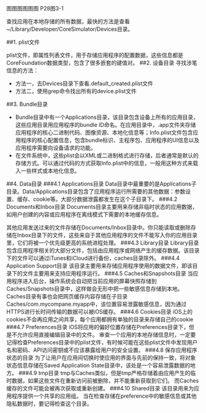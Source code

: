 图图图图图图 P28图3-1


查找应用在本地存储的所有数据，最快的方法是查看~/Library/Developer/CoreSimulator/Devices目录。

##1. plist文件

plist文件，即属性列表文件，用于存储应用程序的配置数据，这些信息都是CoreFoundation数据类型，包含了很多嵌套的键值对。
##2. 设备目录
寻找涉笔信息的方法：
* 方法一，去Devices目录下查看.default_created.plist文件
* 方法二，使用grep命令找出所有的device.plist文件

##3. Bundle目录
* Bundle目录中有一个Applications目录，该目录包含设备上所有的应用目录，这些应用目录用应用程序的bundle ID命名。在应用目录中，.app文件夹存储应用程序的核心二进制代码、图像资源、本地化信息等；Info.plist文件包含应用程序的核心配置信息，包含bundle标识、主程序包、应用程序的UI信息以及应用程序需要向设备请求的功能。
* 在文件系统中，这些plist会以XML或二进制格式进行存储，后者通常是默认的存储方式。可以通过代码的方式获取Info.plist中的信息，一般用这种方式来载入一些样式或本地化信息。

##4. Data目录
###4.1 Applications目录
Data目录中最重要的是Applications子目录。Data/Applications目录包含了应用程序运行所需要的其他数据：参数设置、缓存、cookie等。大部分数据泄露都发生在这个子目录下。
###4.2 Documents和Inbox目录
Documents目录主要用来存储非临时状态的应用数据，如用户创建的内容或应用程序在离线模式下需要的本地缓存信息。

其他应用发送过来的文件存储在Documents/Inbox目录中。你只能读取或删除存储在Inbox目录下的文件，这些来自于其他应用程序的文件不能写入你的应用目录里，它们将被一个优先级更高的系统进程处理。
###4.3 Library目录
Library目录包含应用程序相关的大部分文件，包括由应用程序或网络产生的缓存数据。该目录下的文件可以通过iTunes和iCloud进行备份，caches目录除外。
###4.4 Application Support目录
该目录主要用来存储应用程序使用的数据文件，即该目录下的文件主要用来支持应用程序运行。
###4.5 Caches和Snapshots目录
当应用程序进入后台，操作系统会自动把当前应用的屏幕快照存储到Caches/Snapshots目录中，这样做会无形中把一些敏感信息存储到本地。
Caches目录有事也会把网页缓存内容存储在子目录Caches/com.mycompane.myapp中，该位置容易泄露敏感信息，因为通过HTTPS进行长时间传输的数据可以被iOS缓存。
###4.6 Cookies目录
iOS上的cookies不会再应用之间共享，每个应用都拥有单独的目录来存储自己的cookie
###4.7 Preferences目录
iOS将应用的偏好位置存储在Preferences目录下，但是不允许应用直接编辑目录中的文件。
审查一个应用的本地存储信息时，一定要记得检查Preferences目录中的plist文件，有时候可能在这些plist文件中发现用户名和密码、API访问密钥或不应该暴露给用户的安全设置。
###4.8 保存应用程序状态的目录
为了让用户在应用间切换时使应用的界面与先前的保持一致，将对象状态信息存储在Saved Application State目录中，该处是一个容易泄露数据的地方。
###4.9 tmp目录
tmp与Caches类似，但是tmp严格存储着由应用产生的临时数据，如果这些文件在重新访问前被删除，并不能重新获取到它们。
而Caches缓存的文件可能会被再次获取或重新创建。
###4.10 Shared目录
该目录用来为应用程序提供一个共享的应用组。
当在检查存储在preference中的敏感信息或其他隐私数据时，要记得检查这个目录。